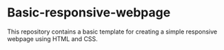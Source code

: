 # Basic-responsive-webpage
This repository contains a basic template for creating a simple responsive webpage using HTML and CSS.
